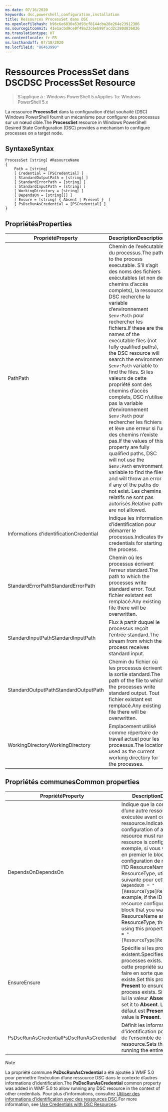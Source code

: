 ```yaml
---
ms.date: 07/16/2020
keywords: dsc,powershell,configuration,installation
title: Ressources ProcessSet dans DSC
ms.openlocfilehash: b96c6e6830a53d93cf8144cba28e264e23912306
ms.sourcegitcommit: 41e1acbd9ce0f49a23c6eb99facd2c280d836836
ms.translationtype: HT
ms.contentlocale: fr-FR
ms.lasthandoff: 07/18/2020
ms.locfileid: "86463990"
---
```

# <a name="dsc-processset-resource"></a><span data-ttu-id="54444-103">Ressources ProcessSet dans DSC</span><span class="sxs-lookup"><span data-stu-id="54444-103">DSC ProcessSet Resource</span></span>

> <span data-ttu-id="54444-104">S’applique à : Windows PowerShell 5.x</span><span class="sxs-lookup"><span data-stu-id="54444-104">Applies To: Windows PowerShell 5.x</span></span>

<span data-ttu-id="54444-105">La ressource **ProcessSet** dans la configuration d’état souhaité (DSC) Windows PowerShell fournit un mécanisme pour configurer des processus sur un nœud cible.</span><span class="sxs-lookup"><span data-stu-id="54444-105">The **ProcessSet** resource in Windows PowerShell Desired State Configuration (DSC) provides a mechanism to configure processes on a target node.</span></span>

## <a name="syntax"></a><span data-ttu-id="54444-106">Syntaxe</span><span class="sxs-lookup"><span data-stu-id="54444-106">Syntax</span></span>

```Syntax
ProcessSet [string] #ResourceName
{
    Path = [string]
    [ Credential = [PSCredential] ]
    [ StandardOutputPath = [string] ]
    [ StandardErrorPath = [string] ]
    [ StandardInputPath = [string] ]
    [ WorkingDirectory = [string] ]
    [ DependsOn = [string[]] ]
    [ Ensure = [string] { Absent | Present }  ]
    [ PsDscRunAsCredential = [PSCredential] ]
}
```

## <a name="properties"></a><span data-ttu-id="54444-107">Propriétés</span><span class="sxs-lookup"><span data-stu-id="54444-107">Properties</span></span>

|<span data-ttu-id="54444-108">Propriété</span><span class="sxs-lookup"><span data-stu-id="54444-108">Property</span></span> |<span data-ttu-id="54444-109">Description</span><span class="sxs-lookup"><span data-stu-id="54444-109">Description</span></span> |
|---|---|
|<span data-ttu-id="54444-110">Path</span><span class="sxs-lookup"><span data-stu-id="54444-110">Path</span></span> |<span data-ttu-id="54444-111">Chemin de l’exécutable du processus.</span><span class="sxs-lookup"><span data-stu-id="54444-111">The path to the process executable.</span></span> <span data-ttu-id="54444-112">S’il s’agit des noms des fichiers exécutables (et non des chemins d’accès complets), la ressource DSC recherche la variable d’environnement `$env:Path` pour rechercher les fichiers.</span><span class="sxs-lookup"><span data-stu-id="54444-112">If these are the names of the executable files (not fully qualified paths), the DSC resource will search the environment `$env:Path` variable to find the files.</span></span> <span data-ttu-id="54444-113">Si les valeurs de cette propriété sont des chemins d’accès complets, DSC n’utilise pas la variable d’environnement `$env:Path` pour rechercher les fichiers et lève une erreur si l’un des chemins n’existe pas.</span><span class="sxs-lookup"><span data-stu-id="54444-113">If the values of this property are fully qualified paths, DSC will not use the `$env:Path` environment variable to find the files, and will throw an error if any of the paths do not exist.</span></span> <span data-ttu-id="54444-114">Les chemins relatifs ne sont pas autorisés.</span><span class="sxs-lookup"><span data-stu-id="54444-114">Relative paths are not allowed.</span></span> |
|<span data-ttu-id="54444-115">Informations d'identification</span><span class="sxs-lookup"><span data-stu-id="54444-115">Credential</span></span> |<span data-ttu-id="54444-116">Indique les informations d’identification pour démarrer le processus.</span><span class="sxs-lookup"><span data-stu-id="54444-116">Indicates the credentials for starting the process.</span></span> |
|<span data-ttu-id="54444-117">StandardErrorPath</span><span class="sxs-lookup"><span data-stu-id="54444-117">StandardErrorPath</span></span> |<span data-ttu-id="54444-118">Chemin où les processus écrivent l’erreur standard.</span><span class="sxs-lookup"><span data-stu-id="54444-118">The path to which the processes write standard error.</span></span> <span data-ttu-id="54444-119">Tout fichier existant est remplacé.</span><span class="sxs-lookup"><span data-stu-id="54444-119">Any existing file there will be overwritten.</span></span> |
|<span data-ttu-id="54444-120">StandardInputPath</span><span class="sxs-lookup"><span data-stu-id="54444-120">StandardInputPath</span></span> |<span data-ttu-id="54444-121">Flux à partir duquel le processus reçoit l’entrée standard.</span><span class="sxs-lookup"><span data-stu-id="54444-121">The stream from which the process receives standard input.</span></span> |
|<span data-ttu-id="54444-122">StandardOutputPath</span><span class="sxs-lookup"><span data-stu-id="54444-122">StandardOutputPath</span></span> |<span data-ttu-id="54444-123">Chemin du fichier où les processus écrivent la sortie standard.</span><span class="sxs-lookup"><span data-stu-id="54444-123">The path of the file to which the processes write standard output.</span></span> <span data-ttu-id="54444-124">Tout fichier existant est remplacé.</span><span class="sxs-lookup"><span data-stu-id="54444-124">Any existing file there will be overwritten.</span></span> |
|<span data-ttu-id="54444-125">WorkingDirectory</span><span class="sxs-lookup"><span data-stu-id="54444-125">WorkingDirectory</span></span> |<span data-ttu-id="54444-126">Emplacement utilisé comme répertoire de travail actuel pour les processus.</span><span class="sxs-lookup"><span data-stu-id="54444-126">The location used as the current working directory for the processes.</span></span> |

## <a name="common-properties"></a><span data-ttu-id="54444-127">Propriétés communes</span><span class="sxs-lookup"><span data-stu-id="54444-127">Common properties</span></span>

|<span data-ttu-id="54444-128">Propriété</span><span class="sxs-lookup"><span data-stu-id="54444-128">Property</span></span> |<span data-ttu-id="54444-129">Description</span><span class="sxs-lookup"><span data-stu-id="54444-129">Description</span></span> |
|---|---|
|<span data-ttu-id="54444-130">DependsOn</span><span class="sxs-lookup"><span data-stu-id="54444-130">DependsOn</span></span> |<span data-ttu-id="54444-131">Indique que la configuration d’une autre ressource doit être exécutée avant celle de cette ressource.</span><span class="sxs-lookup"><span data-stu-id="54444-131">Indicates that the configuration of another resource must run before this resource is configured.</span></span> <span data-ttu-id="54444-132">Par exemple, si vous voulez exécuter en premier le bloc de script de configuration de ressource ayant l’ID ResourceName et le type ResourceType, utilisez la syntaxe suivante pour cette propriété : `DependsOn = "[ResourceType]ResourceName"`.</span><span class="sxs-lookup"><span data-stu-id="54444-132">For example, if the ID of the resource configuration script block that you want to run first is ResourceName and its type is ResourceType, the syntax for using this property is `DependsOn = "[ResourceType]ResourceName"`.</span></span> |
|<span data-ttu-id="54444-133">Ensure</span><span class="sxs-lookup"><span data-stu-id="54444-133">Ensure</span></span> |<span data-ttu-id="54444-134">Spécifie si les processus existent.</span><span class="sxs-lookup"><span data-stu-id="54444-134">Specifies whether the processes exists.</span></span> <span data-ttu-id="54444-135">Définissez cette propriété sur **Present** pour faire en sorte que le processus existe.</span><span class="sxs-lookup"><span data-stu-id="54444-135">Set this property to **Present** to ensure that the process exists.</span></span> <span data-ttu-id="54444-136">Sinon, donnez-lui la valeur **Absent**.</span><span class="sxs-lookup"><span data-stu-id="54444-136">Otherwise, set it to **Absent**.</span></span> <span data-ttu-id="54444-137">La valeur par défaut est **Present**.</span><span class="sxs-lookup"><span data-stu-id="54444-137">The default value is **Present**.</span></span> |
|<span data-ttu-id="54444-138">PsDscRunAsCredential</span><span class="sxs-lookup"><span data-stu-id="54444-138">PsDscRunAsCredential</span></span> |<span data-ttu-id="54444-139">Définit les informations d’identification pour l’exécution de l’ensemble de la ressource.</span><span class="sxs-lookup"><span data-stu-id="54444-139">Sets the credential for running the entire resource as.</span></span> |

> [!NOTE]
> <span data-ttu-id="54444-140">La propriété commune **PsDscRunAsCredential** a été ajoutée à WMF 5.0 pour permettre l’exécution d’une ressource DSC dans le contexte d’autres informations d’identification.</span><span class="sxs-lookup"><span data-stu-id="54444-140">The **PsDscRunAsCredential** common property was added in WMF 5.0 to allow running any DSC resource in the context of other credentials.</span></span> <span data-ttu-id="54444-141">Pour plus d’informations, consultez [Utiliser des informations d’identification avec des ressources DSC](../../../configurations/runasuser.md).</span><span class="sxs-lookup"><span data-stu-id="54444-141">For more information, see [Use Credentials with DSC Resources](../../../configurations/runasuser.md).</span></span>
